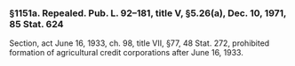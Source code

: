 ### §1151a. Repealed. Pub. L. 92–181, title V, §5.26(a), Dec. 10, 1971, 85 Stat. 624 ###

Section, act June 16, 1933, ch. 98, title VII, §77, 48 Stat. 272, prohibited formation of agricultural credit corporations after June 16, 1933.